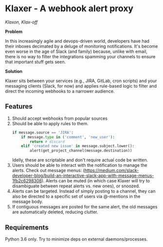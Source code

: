 # Klaxer - A webhook alert proxy

*Klaxon, Klax-off*

**Problem**

In this increasingly agile and devops-driven world, developers have had their
inboxes decimated by a deluge of monitoring notifications.  It's become even
worse in the age of Slack (and family) because, unlike with email, there is no
way to filter the integrations spamming your channels to ensure that important
stuff gets seen.

**Solution**

Klaxer sits between your services (e.g., JIRA, GitLab, cron scripts) and your
messaging clients (Slack, for now) and applies rule-based logic to filter and
direct the incoming webhooks to a narrower audience.

## Features

1. Should accept webhooks from popular sources
2. Should be able to apply rules to them.
    ```python
    if message.source == 'JIRA':
        if message.type in ('comment', 'new_user'):
            return # discard
        elif 'created new issue' in message.subject.lower():
            alert(get_project_channel(message.destination))
    ```
    Idelly, these are scriptable and don't require actual code be written.
3. Users should be able to interact with the notification to manage the alerts.
   Check out message menus:
   (https://medium.com/slack-developer-blog/build-an-interactive-slack-app-with-message-menus-1fb2c6298308).
   Alerts can be muted (in which case Klaxer will try to disambiguate between
   repeat alerts vs. new ones), or snoozed.
4. Alerts can be targeted. Instead of simply posting to a channel, they can
   also be directed to a specific set of users via @-mentions in the message
   body.
5. If contiguous messages are posted for the same alert, the old messages are
   automatically deleted, reducing clutter.

## Requirements

Python 3.6 only. Try to minimize deps on external daemons/processes.
